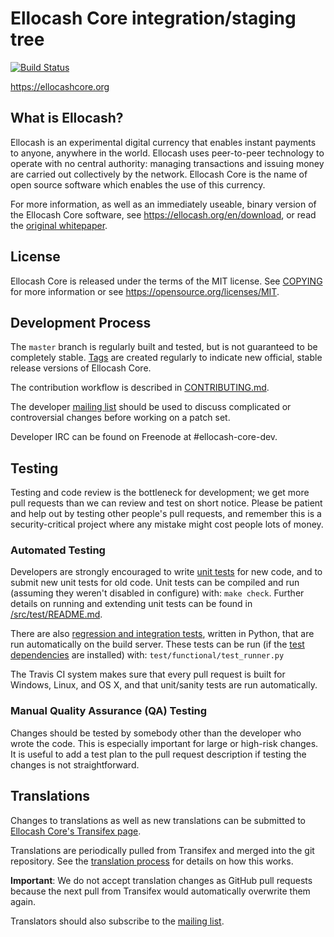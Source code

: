 Ellocash Core integration/staging tree
=====================================

[![Build Status](https://travis-ci.org/ellocash/ellocash.svg?branch=master)](https://travis-ci.org/ellocash/ellocash)

https://ellocashcore.org

What is Ellocash?
----------------

Ellocash is an experimental digital currency that enables instant payments to
anyone, anywhere in the world. Ellocash uses peer-to-peer technology to operate
with no central authority: managing transactions and issuing money are carried
out collectively by the network. Ellocash Core is the name of open source
software which enables the use of this currency.

For more information, as well as an immediately useable, binary version of
the Ellocash Core software, see https://ellocash.org/en/download, or read the
[original whitepaper](https://ellocashcore.org/ellocash.pdf).

License
-------

Ellocash Core is released under the terms of the MIT license. See [COPYING](COPYING) for more
information or see https://opensource.org/licenses/MIT.

Development Process
-------------------

The `master` branch is regularly built and tested, but is not guaranteed to be
completely stable. [Tags](https://github.com/ellocash/ellocash/tags) are created
regularly to indicate new official, stable release versions of Ellocash Core.

The contribution workflow is described in [CONTRIBUTING.md](CONTRIBUTING.md).

The developer [mailing list](https://lists.linuxfoundation.org/mailman/listinfo/ellocash-dev)
should be used to discuss complicated or controversial changes before working
on a patch set.

Developer IRC can be found on Freenode at #ellocash-core-dev.

Testing
-------

Testing and code review is the bottleneck for development; we get more pull
requests than we can review and test on short notice. Please be patient and help out by testing
other people's pull requests, and remember this is a security-critical project where any mistake might cost people
lots of money.

### Automated Testing

Developers are strongly encouraged to write [unit tests](src/test/README.md) for new code, and to
submit new unit tests for old code. Unit tests can be compiled and run
(assuming they weren't disabled in configure) with: `make check`. Further details on running
and extending unit tests can be found in [/src/test/README.md](/src/test/README.md).

There are also [regression and integration tests](/test), written
in Python, that are run automatically on the build server.
These tests can be run (if the [test dependencies](/test) are installed) with: `test/functional/test_runner.py`

The Travis CI system makes sure that every pull request is built for Windows, Linux, and OS X, and that unit/sanity tests are run automatically.

### Manual Quality Assurance (QA) Testing

Changes should be tested by somebody other than the developer who wrote the
code. This is especially important for large or high-risk changes. It is useful
to add a test plan to the pull request description if testing the changes is
not straightforward.

Translations
------------

Changes to translations as well as new translations can be submitted to
[Ellocash Core's Transifex page](https://www.transifex.com/projects/p/ellocash/).

Translations are periodically pulled from Transifex and merged into the git repository. See the
[translation process](doc/translation_process.md) for details on how this works.

**Important**: We do not accept translation changes as GitHub pull requests because the next
pull from Transifex would automatically overwrite them again.

Translators should also subscribe to the [mailing list](https://groups.google.com/forum/#!forum/ellocash-translators).
